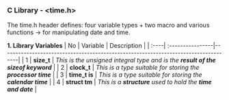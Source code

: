 ### C Library - <time.h>
The time.h header defines: four variable types + two macro and various functions -> for manipulating date and time.

**1. Library Variables**
|  No  |     Variable     |                                    Description                                     | 
| :----| :----------------|------------------------------------------------------------------------------------| 
|   1  |   **size_t**     |  *This is the unsigned integral type and is the **result of the sizeof keyword***  | 
|   2  |   **clock_t**    |  *This is a type suitable for storing the **processor time***                      | 
|   3  |   **time_t is**  |  *This is a type suitable for storing the **calendar time***                       | 
|   4  |   **struct tm**  |  *This is a **structure** used to hold the **time and date***                      | 
